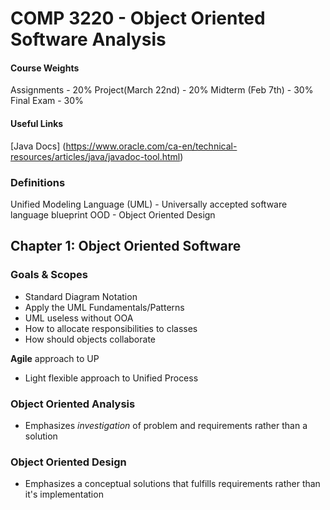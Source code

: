 COMP 3220 - Object Oriented Software Analysis
=====
#### Course Weights
Assignments - 20%
Project(March 22nd) - 20%
Midterm (Feb 7th) - 30%
Final Exam - 30%

#### Useful Links
[Java Docs] (https://www.oracle.com/ca-en/technical-resources/articles/java/javadoc-tool.html)

### Definitions
Unified Modeling Language (UML) - Universally accepted software language blueprint
OOD - Object Oriented Design

## Chapter 1: Object Oriented Software

### Goals & Scopes
- Standard Diagram Notation
- Apply the UML Fundamentals/Patterns 
- UML useless without OOA
- How to allocate responsibilities to classes
- How should objects collaborate

**Agile** approach to UP
- Light flexible approach to Unified Process

### Object Oriented Analysis
- Emphasizes *investigation* of problem and requirements rather than a solution
### Object Oriented Design
- Emphasizes a conceptual solutions that fulfills requirements rather than it's implementation 
